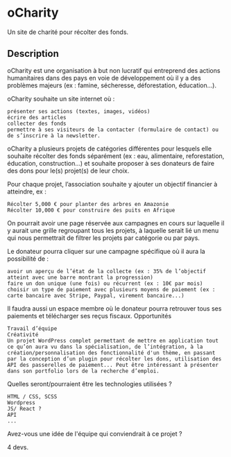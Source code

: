 # oCharity

Un site de charité pour récolter des fonds.

## Description

oCharity est une organisation à but non lucratif qui entreprend des actions humanitaires dans des pays en voie de développement où il y a des problèmes majeurs (ex : famine, sécheresse, déforestation, éducation…).

oCharity souhaite un site internet où :

    présenter ses actions (textes, images, vidéos)
    écrire des articles
    collecter des fonds
    permettre à ses visiteurs de la contacter (formulaire de contact) ou de s’inscrire à la newsletter.

oCharity a plusieurs projets de catégories différentes pour lesquels elle souhaite récolter des fonds séparément (ex : eau, alimentaire, reforestation, éducation, construction...) et souhaite proposer à ses donateurs de faire des dons pour le(s) projet(s) de leur choix.

Pour chaque projet, l’association souhaite y ajouter un objectif financier à atteindre, ex :

    Récolter 5,000 € pour planter des arbres en Amazonie
    Récolter 10,000 € pour construire des puits en Afrique

On pourrait avoir une page réservée aux campagnes en cours sur laquelle il y aurait une grille regroupant tous les projets, à laquelle serait lié un menu qui nous permettrait de filtrer les projets par catégorie ou par pays.

Le donateur pourra cliquer sur une campagne spécifique où il aura la possibilité de :

    avoir un aperçu de l’état de la collecte (ex : 35% de l’objectif atteint avec une barre montrant la progression)
    faire un don unique (une fois) ou récurrent (ex : 10€ par mois)
    choisir un type de paiement avec plusieurs moyens de paiement (ex : carte bancaire avec Stripe, Paypal, virement bancaire...)

Il faudra aussi un espace membre où le donateur pourra retrouver tous ses paiements et télécharger ses reçus fiscaux.
Opportunités

    Travail d’équipe
    Créativité
    Un projet WordPress complet permettant de mettre en application tout ce qu’on aura vu dans la spécialisation, de l’intégration, à la création/personnalisation des fonctionnalité d'un thème, en passant par la conception d’un plugin pour récolter les dons, utilisation des API des passerelles de paiement... Peut être intéressant à présenter dans son portfolio lors de la recherche d’emploi.

Quelles seront/pourraient être les technologies utilisées ?

    HTML / CSS, SCSS
    Wordpress
    JS/ React ?
    API
    ...

Avez-vous une idée de l'équipe qui conviendrait à ce projet ?

4 devs.
